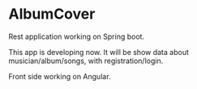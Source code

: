 # AlbumCover
Rest application working on Spring boot. 

This app is developing now. It will be show data about musician/album/songs, with registration/login.

Front side working on Angular.
